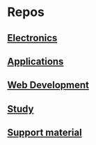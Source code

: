 # Repos

## [Electronics](./electronic.md)

## [Applications](./apps.md)

## [Web Development](./web.md)

## [Study](./study.md)

## [Support material](./support.md)
